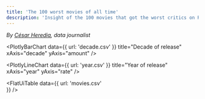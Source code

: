 ```yaml
---
title: 'The 100 worst movies of all time'
description: 'Insight of the 100 movies that got the worst critics on Rotten Tomatoes'
---
```


*By [César Heredia](https://x.com/cahered), data journalist*


<PlotlyBarChart
  data={{
    url: 'decade.csv'
  }}
  title="Decade of release"
  xAxis="decade"
  yAxis="amount"
/>

<PlotlyLineChart
  data={{
    url: 'year.csv'
  }}
  title="Year of release"
  xAxis="year"
  yAxis="rate"
/>

<FlatUiTable
  data={{
    url: 'movies.csv'    
  }}
/>
